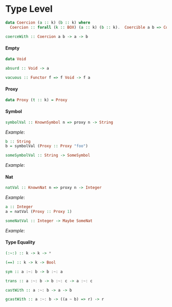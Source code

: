 Type Level
==========

```haskell
data Coercion (a :: k) (b :: k) where
  Coercion :: forall (k :: BOX) (a :: k) (b :: k).  Coercible a b => Coercion a b
```

```haskell
coerceWith :: Coercion a b -> a -> b
```

#### Empty

```haskell
data Void
```

```haskell
absurd :: Void -> a
```

```haskell
vacuous :: Functor f => f Void -> f a
```

#### Proxy

```haskell
data Proxy (t :: k) = Proxy
```

#### Symbol

```haskell
symbolVal :: KnownSymbol n => proxy n -> String
```

*Example*:

```haskell
b :: String
b = symbolVal (Proxy :: Proxy "foo")
```

```haskell
someSymbolVal :: String -> SomeSymbol
```

*Example*:

#### Nat

```haskell
natVal :: KnownNat n => proxy n -> Integer
```

*Example*:

```haskell
a :: Integer
a = natVal (Proxy :: Proxy 1)
```

```haskell
someNatVal :: Integer -> Maybe SomeNat
```

*Example*:

#### Type Equality

```haskell
(:~:) :: k -> k -> *
```

```haskell
(==) :: k -> k -> Bool
```

```haskell
sym :: a :~: b -> b :~: a
```

```haskell
trans :: a :~: b -> b :~: c -> a :~: c
```

```haskell
castWith :: a :~: b -> a -> b
```

```haskell
gcastWith :: a :~: b -> ((a ~ b) => r) -> r
```

